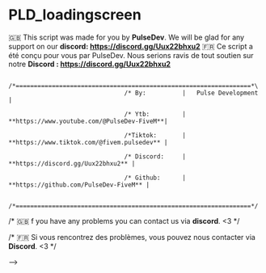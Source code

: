 # PLD_loadingscreen
🇬🇧 This script was made for you by **PulseDev**. We will be glad for any support on our **discord: https://discord.gg/Uux22bhxu2**
🇫🇷 Ce script a été conçu pour vous par PulseDev. Nous serions ravis de tout soutien sur notre **Discord : https://discord.gg/Uux22bhxu2**


                                    /*=================================================================*\
                                    /* By: 			|	Pulse Development | 

                                    /* Ytb: 		|	**https://www.youtube.com/@PulseDev-FiveM**|	

                                    /*Tiktok:       |   **https://www.tiktok.com/@fivem.pulsedev** |
	
                                    /* Discord: 	|	**https://discord.gg/Uux22bhxu2** |

                                    /* Github:   	|   **https://github.com/PulseDev-FiveM** |

                                    /*=================================================================*/


/* 🇬🇧 f you have any problems you can contact us via **discord**. <3     */

/* 🇫🇷 Si vous rencontrez des problèmes, vous pouvez nous contacter via **Discord**. <3 */

-->
